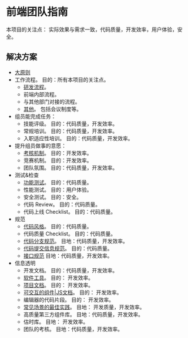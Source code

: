# 前端团队指南
本项目的关注点： 实际效果与需求一致，代码质量，开发效率，用户体验，安全。

## 解决方案
* [大原则](doc/principle.md)
* 工作流程。 目的：所有本项目的关注点。
  * [研发流程](doc/workflow/develop.md)。
  * 前端内部流程。
  * 与其他部门对接的流程。
  * [其他](doc/workflow/other.md)。 包括会议制度等。
* 组员能完成任务：
  * 技能评级。 目的：代码质量，开发效率。
  * 常规培训。 目的：代码质量，开发效率。
  * 入职适应性培训。 目的：代码质量，开发效率。
* 提升组员做事的意愿：
  * [考核机制](doc/assessment.md)。 目的：开发效率。
  * 竞赛机制。 目的：开发效率。
  * 团队氛围。 目的：代码质量，开发效率。
* 测试&检查
  * [功能测试](doc/test/spec-check)。 目的：代码质量。
  * 性能测试。 目的：用户体验。
  * 安全测试。 目的：安全。
  * 代码 Review。 目的：代码质量。
  * 代码上线 Checklist。 目的：代码质量。
* 规范
  * [代码风格](doc/code-style)。 目的：代码质量。
  * 代码质量 Checklist。 目的：代码质量。
  * [代码分支规范](doc/git-branch-flow)。 目地：代码质量，开发效率。
  * [代码提交信息规范](doc/commit-lint)。 目的：代码质量。
  * [接口规范](doc/api)  目地：代码质量，开发效率。
* 信息透明
  * 开发文档。 目的：代码质量，开发效率。
  * [软件工具](doc/software-tool)。 目的： 开发效率。
  * [项目文档](doc/project-doc)。 目的： 开发效率。
  * [可交互的组件|JS文档](doc/src-doc)。  目的： 开发效率。
  * 编辑器的代码片段。 目的： 开发效率。
  * [常见场景的最佳实践](doc/best-practice-code.md)。 目地： 开发质量，开发效率。
  * 高质量第三方组件库。 目地：代码质量，开发效率。
  * 估时库。 目地： 开发效率。
  * 团队的考核。 目地：代码质量，开发效率。
